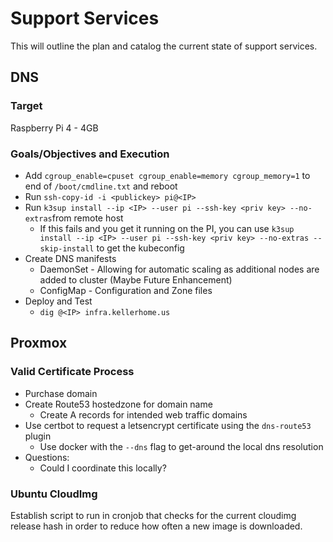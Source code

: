 # Support Services

This will outline the plan and catalog the current state of support services.

## DNS

### Target
Raspberry Pi 4 - 4GB

### Goals/Objectives and Execution
- Add `cgroup_enable=cpuset cgroup_enable=memory cgroup_memory=1` to end of `/boot/cmdline.txt` and reboot
- Run `ssh-copy-id -i <publickey> pi@<IP>`
- Run `k3sup install --ip <IP> --user pi --ssh-key <priv key> --no-extras`from remote host
    - If this fails and you get it running on the PI, you can use `k3sup install --ip <IP> --user pi --ssh-key <priv key> --no-extras --skip-install` to get the kubeconfig
- Create DNS manifests
    - DaemonSet - Allowing for automatic scaling as additional nodes are added to cluster (Maybe Future Enhancement)
    - ConfigMap - Configuration and Zone files
- Deploy and Test
    - `dig @<IP> infra.kellerhome.us`

## Proxmox

### Valid Certificate Process
- Purchase domain
- Create Route53 hostedzone for domain name
    - Create A records for intended web traffic domains
- Use certbot to request a letsencrypt certificate using the `dns-route53` plugin
    - Use docker with the `--dns` flag to get-around the local dns resolution
- Questions:
    - Could I coordinate this locally?

### Ubuntu CloudImg

Establish script to run in cronjob that checks for the current cloudimg release hash in order to reduce how often a new image is downloaded. 
